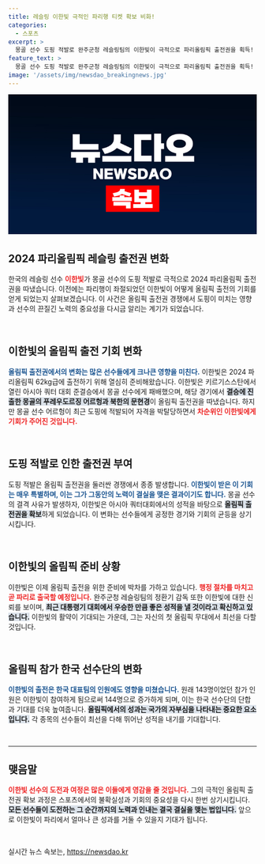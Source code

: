 ```yaml
---
title: 레슬링 이한빛 극적인 파리행 티켓 확보 비화!
categories:
  - 스포츠
excerpt: >
  몽골 선수 도핑 적발로 완주군청 레슬링팀의 이한빛이 극적으로 파리올림픽 출전권을 획득! 기회를 잡은 이한빛의 이야기를 지금 클릭해 확인하세요!
feature_text: >
  몽골 선수 도핑 적발로 완주군청 레슬링팀의 이한빛이 극적으로 파리올림픽 출전권을 획득! 기회를 잡은 이한빛의 이야기를 지금 클릭해 확인하세요!
image: '/assets/img/newsdao_breakingnews.jpg'
---
```


<p><img src="/assets/img/newsdao_breakingnews.jpg" alt="ontimetimes 속보" /></p>

<h2 data-ke-size="size26">2024 파리올림픽 레슬링 출전권 변화</h2>

<p data-ke-size="size16">한국의 레슬링 선수 <b><span style="color: #ee2323;">이한빛</span></b>가 몽골 선수의 도핑 적발로 극적으로 2024 파리올림픽 출전권을 따냈습니다. 이전에는 파리행이 좌절되었던 이한빛이 어떻게 올림픽 출전의 기회를 얻게 되었는지 살펴보겠습니다. 이 사건은 올림픽 출전권 경쟁에서 도핑이 미치는 영향과 선수의 끈질긴 노력의 중요성을 다시금 알리는 계기가 되었습니다.</p>

<p data-ke-size="size16">&nbsp;</p>

<h2 data-ke-size="size26">이한빛의 올림픽 출전 기회 변화</h2>

<p data-ke-size="size16"><b><span style="color: #1a5490;">올림픽 출전권에서의 변화는 많은 선수들에게 크나큰 영향을 미친다.</span></b> 이한빛은 2024 파리올림픽 62kg급에 출전하기 위해 열심히 준비해왔습니다. 이한빛은 키르기스스탄에서 열린 아시아 쿼터 대회 준결승에서 몽골 선수에게 패배했으며, 해당 경기에서 <b><span style="background-color: #21538527;">결승에 진출한 몽골의 푸레우도르징 어르헝과 북한의 문현경</span></b>이 올림픽 출전권을 따냈습니다. 하지만 몽골 선수 어르헝이 최근 도핑에 적발되어 자격을 박탈당하면서 <b><span style="color: #ee2323;">차순위인 이한빛에게 기회가 주어진 것입니다.</span></b></p>

<p data-ke-size="size16">&nbsp;</p>

<h2 data-ke-size="size26">도핑 적발로 인한 출전권 부여</h2>

<p data-ke-size="size16">도핑 적발은 올림픽 출전권을 둘러싼 경쟁에서 종종 발생합니다. <b><span style="color: #1a5490;">이한빛이 받은 이 기회는 매우 특별하며, 이는 그가 그동안의 노력이 결실을 맺은 결과이기도 합니다.</span></b> 몽골 선수의 결격 사유가 발생하자, 이한빛은 아시아 쿼터대회에서의 성적을 바탕으로 <b><span style="background-color: #21538527;">올림픽 출전권을 확보</span></b>하게 되었습니다. 이 변화는 선수들에게 공정한 경기와 기회의 균등을 상기시킵니다.</p>

<p data-ke-size="size16">&nbsp;</p>

<h2 data-ke-size="size26">이한빛의 올림픽 준비 상황</h2>

<p data-ke-size="size16">이한빛은 이제 올림픽 출전을 위한 준비에 박차를 가하고 있습니다. <b><span style="color: #ee2323;">행정 절차를 마치고 곧 파리로 출국할 예정입니다.</span></b> 완주군청 레슬링팀의 정환기 감독 또한 이한빛에 대한 신뢰를 보이며, <b><span style="background-color: #21538527;">최근 대통령기 대회에서 우승한 만큼 좋은 성적을 낼 것이라고 확신하고 있습니다.</span></b> 이한빛의 활약이 기대되는 가운데, 그는 자신의 첫 올림픽 무대에서 최선을 다할 것입니다.</p>

<p data-ke-size="size16">&nbsp;</p>

<h2 data-ke-size="size26">올림픽 참가 한국 선수단의 변화</h2>

<p data-ke-size="size16"><b><span style="color: #1a5490;">이한빛의 출전은 한국 대표팀의 인원에도 영향을 미쳤습니다.</span></b> 원래 143명이었던 참가 인원은 이한빛이 참여하게 됨으로써 144명으로 증가하게 되며, 이는 한국 선수단의 단합과 기대를 더욱 높여줍니다. <b><span style="background-color: #21538527;">올림픽에서의 성과는 국가의 자부심을 나타내는 중요한 요소입니다.</span></b> 각 종목의 선수들이 최선을 다해 뛰어난 성적을 내기를 기대합니다.</p>

<p data-ke-size="size16">&nbsp;</p>

<hr />

<h2 data-ke-size="size26">맺음말</h2>

<p data-ke-size="size16"><b><span style="color: #ee2323;">이한빛 선수의 도전과 여정은 많은 이들에게 영감을 줄 것입니다.</span></b> 그의 극적인 올림픽 출전권 확보 과정은 스포츠에서의 불확실성과 기회의 중요성을 다시 한번 상기시킵니다. <b><span style="background-color: #21538527;">모든 선수들이 도전하는 그 순간까지의 노력과 인내는 결국 결실을 맺는 법입니다.</span></b> 앞으로 이한빛이 파리에서 얼마나 큰 성과를 거둘 수 있을지 기대가 됩니다.</p>

<p data-ke-size="size16">&nbsp;</p>
실시간 뉴스 속보는, <a href="https://newsdao.kr" rel="dofollow">https://newsdao.kr</a>


